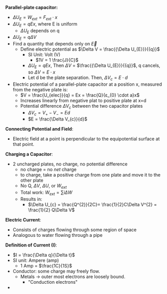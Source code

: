 **Parallel-plate capacitor:** 
- $\Delta U_{E} = W_{ext} = F_{ext} \cdot x$
- $\Delta U_{E} = qEx$, where E is uniform
	- $\Delta U_{E}$ depends on q
- $\Delta U_{E} = q\Delta V$ 
- Find a quantity that depends only on $\overrightarrow{E}$
	- Define electric potential as $\Delta V = \frac{{\Delta U_{E}}}{{q}}$
		- SI Unit: Volt (V)
			- $1V = 1 \frac{J}{C}$
		- $\Delta U_{E} = qEx$, Then $\Delta V$ = $\frac{{\Delta U_{E}}}{{q}}$, q cancels, so $\Delta V = E \cdot x$
		- Let d be the plate separation. Then, $\Delta V_{c} = E \cdot d$
- Electric potential of a parallel-plate capacitor at a position x, measured from the negative plate is:
	- $V = \frac{U_{elec}}{q} = Ex = \frac{Q}{ε_{0} \cdot a}x$ 
	- Increases linearly from negative plat to positive plate at x=d
	- Potential difference $\Delta V_{c}$ between the two capacitor plates
		- $\Delta V_{c} = V_{+} - V_{-} = Ed$ 
		- $E = \frac{\Delta V_{c}}{d}$

**Connecting Potential and Field**:
- Electric field at a point is perpendicular to the equipotential surface at that point.

**Charging a Capacitor**: 
- 2 uncharged plates, no charge, no potential difference
	- no charge = no *net* charge
	- to charge, take a positive charge from one plate and move it to the other plate
	- No Q, $\Delta V$, $\Delta U$, or $W_{ext}$
	- Total work: $W_{ext}= \sum{i} \Delta W$ 
	- Results in: 
		- $\Delta U_{c} = \frac{Q^{2}}{2C}= \frac{1}{2}C\Delta V^{2} = \frac{1}{2} Q\Delta V$

**Electric Current**: 
- Consists of charges flowing through some region of space
- Analogous to water flowing through a pipe

**Definition of Current (I)**:
- $I = \frac{\Delta q}{\Delta t}$
- SI unit: Ampere (amp)
	- 1 Amp = $\frac{1C}{1S}$
- Conductor: some charge may freely flow.
	- Metals -> outer most electrons are loosely bound.
		- "Conduction electrons"
- 